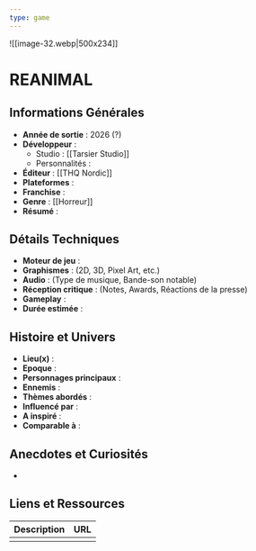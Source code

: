 ```yaml
---
type: game
---
```

![[image-32.webp|500x234]]
# REANIMAL

## Informations Générales

- **Année de sortie** : 2026 (?)
- **Développeur** : 
	- Studio : [[Tarsier Studio]]
	- Personnalités : 
- **Éditeur** : [[THQ Nordic]]
- **Plateformes** : 
- **Franchise** : 
- **Genre** : [[Horreur]]
- **Résumé** : 

## Détails Techniques
- **Moteur de jeu** : 
- **Graphismes** : (2D, 3D, Pixel Art, etc.)
- **Audio** : (Type de musique, Bande-son notable)
- **Réception critique** : (Notes, Awards, Réactions de la presse)
- **Gameplay** :
- **Durée estimée** : 

## Histoire et Univers
- **Lieu(x)** : 
- **Epoque** : 
- **Personnages principaux** : 
- **Ennemis** :
- **Thèmes abordés** : 
- **Influencé par** :
- **A inspiré** : 
- **Comparable à** :
## Anecdotes et Curiosités
- 
## Liens et Ressources

| Description | URL |
| ----------- | --- |
|             |     |
